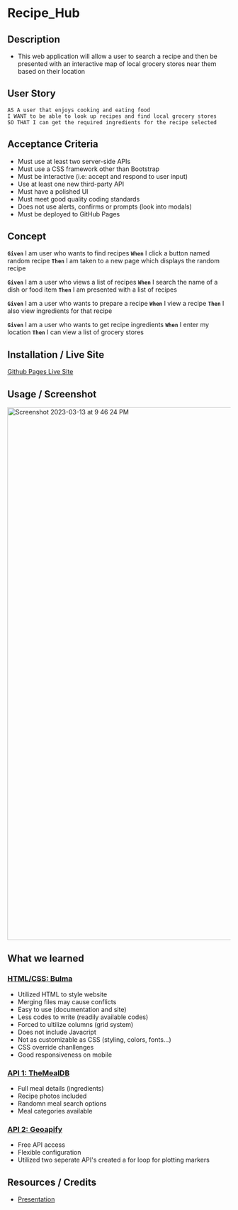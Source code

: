 # Recipe_Hub

## Description
- This web application will allow a user to search a recipe and then be presented with an interactive map of local grocery stores near them based on their location


## User Story
```
AS A user that enjoys cooking and eating food
I WANT to be able to look up recipes and find local grocery stores
SO THAT I can get the required ingredients for the recipe selected
```

## Acceptance Criteria
* Must use at least two server-side APIs
* Must use a CSS framework other than Bootstrap
* Must be interactive (i.e: accept and respond to user input)
* Use at least one new third-party API
* Must have a polished UI
* Must meet good quality coding standards
* Does not use alerts, confirms or prompts (look into modals)
* Must be deployed to GitHub Pages


## Concept
**`Given`** I am user who wants to find recipes
**`When`**  I click a button named random recipe
**`Then`**  I am taken to a new page which displays the random recipe

**`Given`**  I am a user who views a list of recipes
**`When`** I search the name of a dish or food item
**`Then`**  I am presented with a list of recipes

**`Given`** I am a user who wants to prepare a recipe
**`When`** I view a recipe
**`Then`**  I also view ingredients for that recipe

**`Given`** I am a user who wants to get recipe ingredients
**`When`** I enter my location
**`Then`** I can view a list of grocery stores

## Installation / Live Site
[Github Pages Live Site](https://cjmoye30.github.io/Project1_Recipe_Hub/)

## Usage / Screenshot
<img width="1201" alt="Screenshot 2023-03-13 at 9 46 24 PM" src="https://user-images.githubusercontent.com/122712555/224871121-4f0ec173-5dad-4beb-89af-7601394ae988.png">

## What we learned

### [HTML/CSS: Bulma](https://bulma.io/)
- Utilized HTML to style website
- Merging files may cause conflicts
- Easy to use (documentation and site)
- Less codes to write (readily available codes)
- Forced to ultilize columns (grid system)
- Does not include Javacript
- Not as customizable as CSS (styling, colors, fonts...)
- CSS override chanllenges
- Good responsiveness on mobile 

### [API 1: TheMealDB](https://www.themealdb.com/api.php)
- Full meal details (ingredients)
- Recipe photos included
- Randomn meal search options
- Meal categories available

### [API 2: Geoapify](https://www.geoapify.com/)
- Free API access
- Flexible configuration
- Utilized two seperate API's created a for loop for plotting markers

## Resources / Credits
* [Presentation](https://docs.google.com/presentation/d/1jQ-VpiBo03JUBuU0R8XDv61vs0MOMoEUB0hWLaX8zTY/edit?usp=sharing)

